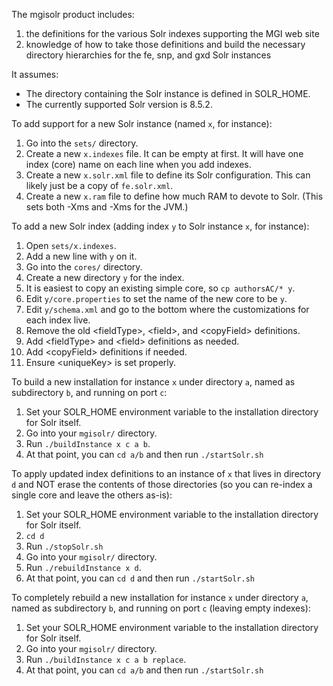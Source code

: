 The mgisolr product includes:
1. the definitions for the various Solr indexes supporting the MGI web site
2. knowledge of how to take those definitions and build the necessary directory hierarchies for the fe, snp, and gxd Solr instances

It assumes:
- The directory containing the Solr instance is defined in SOLR_HOME.
- The currently supported Solr version is 8.5.2.

To add support for a new Solr instance (named `x`, for instance):
1. Go into the `sets/` directory.
2. Create a new `x.indexes` file.  It can be empty at first.  It will have one index (core) name on each line when you add indexes.
3. Create a new `x.solr.xml` file to define its Solr configuration.  This can likely just be a copy of `fe.solr.xml`.
3. Create a new `x.ram` file to define how much RAM to devote to Solr.  (This sets both -Xms and -Xms for the JVM.)

To add a new Solr index (adding index `y` to Solr instance `x`, for instance):
1. Open `sets/x.indexes`.
2. Add a new line with `y` on it.
3. Go into the `cores/` directory.
3. Create a new directory `y` for the index.
4. It is easiest to copy an existing simple core, so `cp authorsAC/* y`.
5. Edit `y/core.properties` to set the name of the new core to be `y`.
6. Edit `y/schema.xml` and go to the bottom where the customizations for each index live.
7. Remove the old &lt;fieldType&gt;, &lt;field&gt;, and &lt;copyField&gt; definitions.
7. Add &lt;fieldType&gt; and &lt;field&gt; definitions as needed.
8. Add &lt;copyField&gt; definitions if needed.
9. Ensure &lt;uniqueKey&gt; is set properly.

To build a new installation for instance `x` under directory `a`, named as subdirectory `b`, and running on port `c`:
1. Set your SOLR_HOME environment variable to the installation directory for Solr itself.
2. Go into your `mgisolr/` directory.
3. Run `./buildInstance x c a b`.
4. At that point, you can `cd a/b` and then run `./startSolr.sh`

To apply updated index definitions to an instance of `x` that lives in directory `d` and NOT erase the contents of those directories (so you can re-index a single core and leave the others as-is):
1. Set your SOLR_HOME environment variable to the installation directory for Solr itself.
2. `cd d`
3. Run `./stopSolr.sh`
4. Go into your `mgisolr/` directory.
5. Run `./rebuildInstance x d`.
6. At that point, you can `cd d` and then run `./startSolr.sh`

To completely rebuild a new installation for instance `x` under directory `a`, named as subdirectory `b`, and running on port `c` (leaving empty indexes):
1. Set your SOLR_HOME environment variable to the installation directory for Solr itself.
2. Go into your `mgisolr/` directory.
3. Run `./buildInstance x c a b replace`.
4. At that point, you can `cd a/b` and then run `./startSolr.sh`
